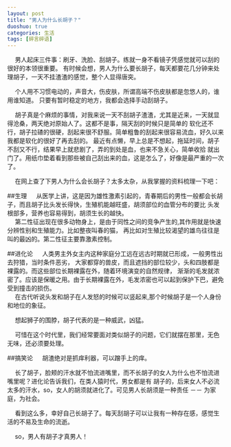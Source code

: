 ```yaml
---
layout: post
title: "男人为什么长胡子？"
duoshuo: true
categories: 生活
tags: [碎言碎语]
---
```


&emsp;
男人起床三件事：刷牙、洗脸、刮胡子。练就一身不看镜子凭感觉就可以刮的很好的本领很重要。
有时候会想，男人为什么要长胡子，每天都要花几分钟来处理胡子，一天不挂渣渣的感觉，整个人显得唐突。

&emsp;
个人用不习惯电动的，声音大，伤皮肤，所谓高端不伤皮肤都是忽悠人的，谁用谁知道。
只要有暂时稳定的地方，我都会选择手动刮胡子。

<!-- more -->

&emsp;
胡子真是个麻烦的事情，对我来说一天不刮胡子渣渣，尤其是近来，一天就显得沧桑，两天绝对原始人了。这都不是事，隔天刮的时候只是简单的
软化还不行，胡子拉碴的很硬，刮起来很不舒服。简单粗鲁的刮起来很容易流血，好久以来我都是软化的很好了再去刮的。
最近有点懒，早上总是不想起，拖延时间，胡子不刮又不行，结果早上就悲剧了，弄的到处是血，也来不急关心，简单收拾
就出门了。用纸巾垫着看到那些被自己刮出来的血，这是怎么了，好像是最严重的一次了。

&emsp;
在网上查了下男人为什么会长胡子？太多太杂，从我掌握的资料梳理一下吧：

##生理
&emsp;
从医学上讲，这是因为雄性激素引起的，青春期后的男性一般都会长胡子，而且胡子比头发长得快，生殖机能越旺盛，胡须部位的血管分布的要比
头发根部多，营养也容易得到，胡须生长的越快。  
&emsp;
第二性征出现在很多动物身上，是由于同性之间的竞争产生的,其作用就是快速分辨性别和生殖能力。比如整夜叫春的猫，
再比如对生殖比较渴望的雄鸟往往是叫的最凶的。第二性征主要靠激素控制。  

##进化论
&emsp;
人类男主外女主内这种家庭分工远在远古时期就已形成，一般男性出去狩猎，当时条件恶劣，
大家都穿的兽皮，而且遮挡的部位较少，头和四肢都是裸露的。而这些部位长期裸露在外，随着环境演变的自然规律，
渐渐的毛发就浓密了。应该是保暖之用。由于长期裸露在外，毛发浓密也可以起到保护下巴，避免受到撞击的损伤。  
&emsp;
在古代听说头发和胡子在人发怒的时候可以竖起来,那个时候胡子是一个人身份和地位的象征。  

&emsp;
想起狮子的围脖，胡子代表的是一种威武，凶猛。  

&emsp;
可惜在这个时代里，我们经常要面对类似胡子的问题，它们就摆在那里，无色无味，还必须要处理。  

##搞笑论
&emsp;
胡渣绝对是抓痒利器，可以蹭手上的痒。  

&emsp;
长了胡子，脸颊的汗水就不怕流进嘴里，而不长胡子的女人为什么也不怕流进嘴里呢？进化论告诉我们，在类人猿时代，男女都是有
胡子的，后来女人不必流太多的汗水，so，女人的胡须就进化了。可见男人长胡须是一种责任 －－ 为家庭，为社会。  


&emsp;
看到这么多，幸好自己长胡子了。每天刮胡子可以让我有一种存在感，感觉生活的不易及生命的流逝。  

&emsp;
so，男人有胡子才真男人！  


